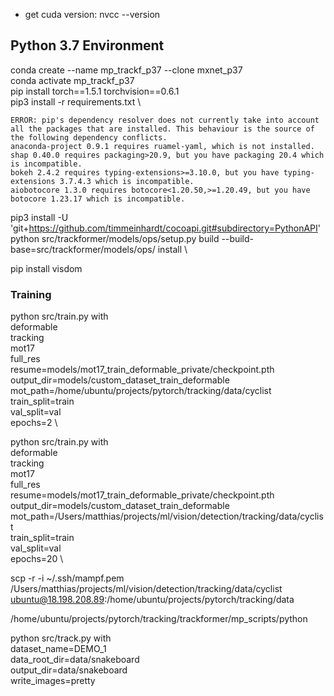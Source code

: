 * get cuda version: nvcc --version

## Python 3.7 Environment
conda create --name mp_trackf_p37 --clone mxnet_p37 \
conda activate mp_trackf_p37 \
pip install torch==1.5.1 torchvision==0.6.1 \
pip3 install -r requirements.txt \

```
ERROR: pip's dependency resolver does not currently take into account all the packages that are installed. This behaviour is the source of the following dependency conflicts.
anaconda-project 0.9.1 requires ruamel-yaml, which is not installed.
shap 0.40.0 requires packaging>20.9, but you have packaging 20.4 which is incompatible.
bokeh 2.4.2 requires typing-extensions>=3.10.0, but you have typing-extensions 3.7.4.3 which is incompatible.
aiobotocore 1.3.0 requires botocore<1.20.50,>=1.20.49, but you have botocore 1.23.17 which is incompatible.
```
pip3 install -U 'git+https://github.com/timmeinhardt/cocoapi.git#subdirectory=PythonAPI' \
python src/trackformer/models/ops/setup.py build --build-base=src/trackformer/models/ops/ install \

pip install visdom


### Training
python src/train.py with \
deformable \
tracking \
mot17 \
full_res \
resume=models/mot17_train_deformable_private/checkpoint.pth \
output_dir=models/custom_dataset_train_deformable \
mot_path=/home/ubuntu/projects/pytorch/tracking/data/cyclist \
train_split=train \
val_split=val \
epochs=2 \

python src/train.py with \
deformable \
tracking \
mot17 \
full_res \
resume=models/mot17_train_deformable_private/checkpoint.pth \
output_dir=models/custom_dataset_train_deformable \
mot_path=/Users/matthias/projects/ml/vision/detection/tracking/data/cyclist \
train_split=train \
val_split=val \
epochs=20 \




scp -r -i ~/.ssh/mampf.pem /Users/matthias/projects/ml/vision/detection/tracking/data/cyclist ubuntu@18.198.208.89:/home/ubuntu/projects/pytorch/tracking/data


/home/ubuntu/projects/pytorch/tracking/trackformer/mp_scripts/python





python src/track.py with \
dataset_name=DEMO_1 \
data_root_dir=data/snakeboard \
output_dir=data/snakeboard \
write_images=pretty
